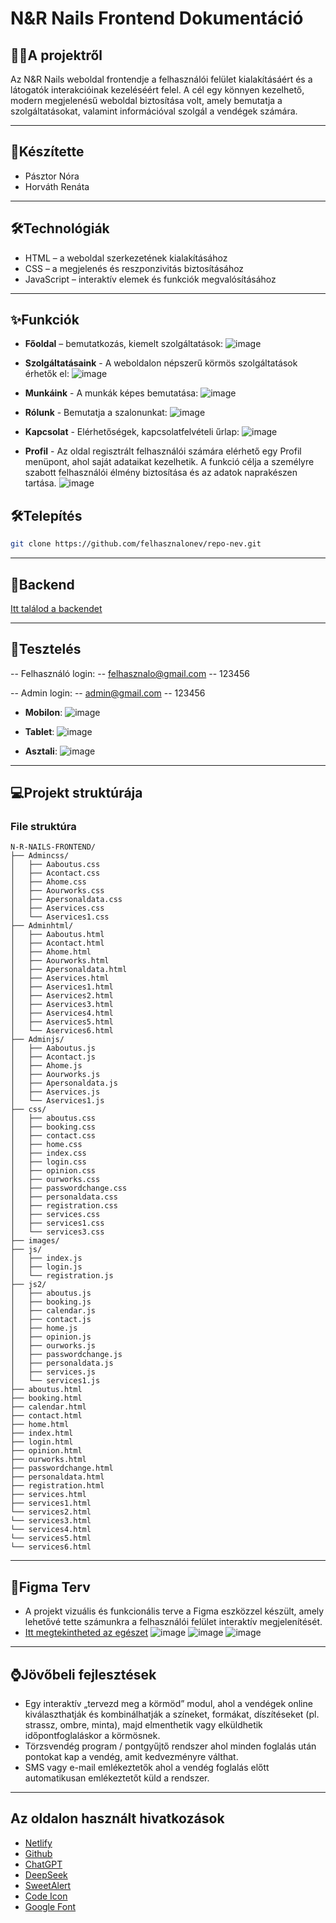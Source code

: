 # N&R Nails Frontend Dokumentáció
## 💅🏻A projektről
Az N&R Nails weboldal frontendje a felhasználói felület kialakításáért és a látogatók interakcióinak kezeléséért felel. A cél egy könnyen kezelhető, modern megjelenésű weboldal biztosítása volt, amely bemutatja a szolgáltatásokat, valamint információval szolgál a vendégek számára.

---
## 🎀Készítette
- Pásztor Nóra
- Horváth Renáta

---
## 🛠️Technológiák
- HTML – a weboldal szerkezetének kialakításához
- CSS – a megjelenés és reszponzivitás biztosításához
- JavaScript – interaktív elemek és funkciók megvalósításához

---
## ✨Funkciók
- **Főoldal** – bemutatkozás, kiemelt szolgáltatások:
![image](https://github.com/user-attachments/assets/090b755f-436f-415e-a5d1-100c9591dd74)

- **Szolgáltatásaink** - A weboldalon népszerű körmös szolgáltatások érhetők el:
![image](https://github.com/user-attachments/assets/6ea7b6a5-c8eb-4c1b-bc29-35431ca0a65e)

- **Munkáink** - A munkák képes bemutatása:
![image](https://github.com/user-attachments/assets/8378b896-1c7c-460e-ac83-2cb626be30fe)

- **Rólunk** - Bemutatja a szalonunkat:
![image](https://github.com/user-attachments/assets/22b29ec4-a7bc-4e59-8238-923214b38b2b)

- **Kapcsolat** - Elérhetőségek, kapcsolatfelvételi űrlap:
![image](https://github.com/user-attachments/assets/ef6e9ba8-0eb2-4b2f-89b5-4f1c93006131)

- **Profil** - Az oldal regisztrált felhasználói számára elérhető egy Profil menüpont, ahol saját adataikat kezelhetik. A funkció célja a személyre szabott felhasználói élmény biztosítása és az adatok naprakészen tartása.
![image](https://github.com/user-attachments/assets/de756e3c-784d-489f-86de-e1ceafeb83a0)

## 🛠️Telepítés
```bash
git clone https://github.com/felhasznalonev/repo-nev.git
```
---

## 👾Backend
[Itt találod a backendet](https://github.com/Renben27/n-r-nails-backend)

---
## 🧪Tesztelés
-- Felhasználó login:
-- felhasznalo@gmail.com
-- 123456

-- Admin login:
-- admin@gmail.com
-- 123456


- **Mobilon**:
![image](https://github.com/user-attachments/assets/a2d819aa-847c-48d1-a229-170ae1be4afc)

- **Tablet**:
![image](https://github.com/user-attachments/assets/76fcd180-14cc-492c-92c6-abc2986a4d03)

- **Asztali**:
![image](https://github.com/user-attachments/assets/07ec2323-3ebc-4d25-ab05-b8a5686029cd)

---


## 💻Projekt struktúrája
### File struktúra
```
N-R-NAILS-FRONTEND/
├── Admincss/
│   ├── Aaboutus.css
│   ├── Acontact.css
│   ├── Ahome.css
│   ├── Aourworks.css
│   ├── Apersonaldata.css
│   ├── Aservices.css
│   └── Aservices1.css
├── Adminhtml/
│   ├── Aaboutus.html
│   ├── Acontact.html
│   ├── Ahome.html
│   ├── Aourworks.html
│   ├── Apersonaldata.html
│   ├── Aservices.html
│   ├── Aservices1.html
│   ├── Aservices2.html
│   ├── Aservices3.html
│   ├── Aservices4.html
│   ├── Aservices5.html
│   └── Aservices6.html
├── Adminjs/
│   ├── Aaboutus.js
│   ├── Acontact.js
│   ├── Ahome.js
│   ├── Aourworks.js
│   ├── Apersonaldata.js
│   ├── Aservices.js
│   └── Aservices1.js
├── css/
│   ├── aboutus.css
│   ├── booking.css
│   ├── contact.css
│   ├── home.css
│   ├── index.css
│   ├── login.css
│   ├── opinion.css
│   ├── ourworks.css
│   ├── passwordchange.css
│   ├── personaldata.css
│   ├── registration.css
│   ├── services.css
│   ├── services1.css
│   └── services3.css
├── images/
├── js/
│   ├── index.js
│   ├── login.js
│   └── registration.js
├── js2/
│   ├── aboutus.js
│   ├── booking.js
│   ├── calendar.js
│   ├── contact.js
│   ├── home.js
│   ├── opinion.js
│   ├── ourworks.js
│   ├── passwordchange.js
│   ├── personaldata.js
│   ├── services.js
│   └── services1.js
├── aboutus.html
├── booking.html
├── calendar.html
├── contact.html
├── home.html
├── index.html
├── login.html
├── opinion.html
├── ourworks.html
├── passwordchange.html
├── personaldata.html
├── registration.html
├── services.html
├── services1.html
└── services2.html
└── services3.html
└── services4.html
└── services5.html
└── services6.html
```


---
## 🎨Figma Terv
- A projekt vizuális és funkcionális terve a Figma eszközzel készült, amely lehetővé tette számunkra a felhasználói felület interaktív megjelenítését.
- [Itt megtekintheted az egészet](https://www.figma.com/design/egtUeA4TacasrtVcuc37Lo/vizsga?node-id=0-1&p=f&t=pwiRQGbfGGuYPc9K-0)
![image](https://github.com/user-attachments/assets/dfbb35d4-2240-479d-94ab-df2cb2f40186)
![image](https://github.com/user-attachments/assets/9efdfb61-0191-40a7-9c62-6e2d62452c70)
![image](https://github.com/user-attachments/assets/9a9f0bc8-8617-4f33-bf3b-f97f02776c1f)



---
## ⌚Jövőbeli fejlesztések
- Egy interaktív „tervezd meg a körmöd” modul, ahol a vendégek online kiválaszthatják és kombinálhatják a színeket, formákat, díszítéseket (pl. strassz, ombre, minta), majd elmenthetik vagy elküldhetik időpontfoglaláskor a körmösnek.
- Törzsvendég program / pontgyűjtő rendszer ahol minden foglalás után pontokat kap a vendég, amit kedvezményre válthat.
- SMS vagy e-mail emlékeztetők ahol a vendég foglalás előtt automatikusan emlékeztetőt küld a rendszer.

---
## Az oldalon használt hivatkozások
- [Netlify](https://app.netlify.com)
- [Github](https://github.com)
- [ChatGPT](https://chatgpt.com)
- [DeepSeek](https://deepseak.ai)
- [SweetAlert](https://sweetalert2.github.io/)
- [Code Icon](https://fontawesome.com/icons/code?s=solid)
- [Google Font](https://fonts.google.com/)

















